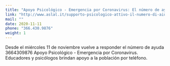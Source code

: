 ```yaml
---
title: "Apoyo Psicológico - Emergencia por Coronavirus: El número de ayuda ASL AL"
link: "http://www.aslal.it/supporto-psicologico-attivo-il-numero-di-aiuto-asl-al"
mail: ""
date: 2020-11-11
phone: "366.430.9876"
weight: 1
---
```


Desde el miércoles 11 de noviembre vuelve a responder el número de ayuda 3664309876 Apoyo Psicológico - Emergencia por Coronavirus.  
Educadores y psicólogos brindan apoyo a la población por teléfono.
